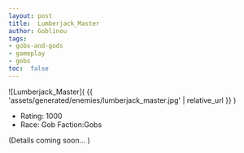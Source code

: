 ```yaml
---
layout: post
title:  Lumberjack_Master
author: Goblinou
tags:
- gobs-and-gods
- gameplay
- gobs
toc:  false
---
```


![Lumberjack_Master]( {{ 'assets/generated/enemies/lumberjack_master.jpg' | relative_url }} )
- Rating: 1000
- Race: Gob  Faction:Gobs

(Details coming soon... )